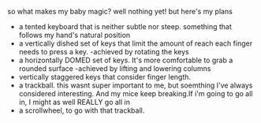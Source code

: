 so what makes my baby magic? well nothing yet! but here's my plans
- a tented keyboard that is neither subtle nor steep. something that follows my hand's natural position
- a vertically dished set of keys that limit the amount of reach each finger needs to press a key. 
  -achieved by rotating the keys
- a horizontally DOMED set of keys. It's more comfortable to grab a rounded surface
  -achieved by lifting and lowering columns
- vertically staggered keys that consider finger length. 
- a trackball. this wasnt super important to me, but soemthing I've always considered interesting. And my mice keep breaking.If i'm going to go all in, I might as well REALLY go all in
- a scrollwheel, to go with that trackball.
